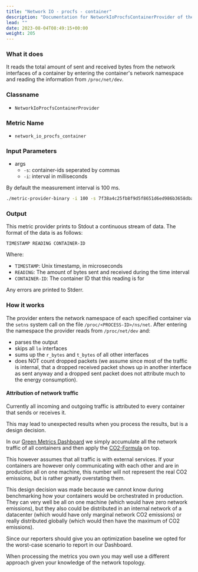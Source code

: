 ```yaml
---
title: "Network IO - procfs - container"
description: "Documentation for NetworkIoProcfsContainerProvider of the Green Metrics Tool"
lead: ""
date: 2023-08-04T08:49:15+00:00
weight: 205
---
```


### What it does

It reads the total amount of sent and received bytes from the network interfaces
of a container by entering the container's network namespace and
reading the information from `/proc/net/dev`.

### Classname

- `NetworkIoProcfsContainerProvider`

### Metric Name

- `network_io_procfs_container`

### Input Parameters

- args
    - `-s`: container-ids seperated by commas
    - `-i`: interval in milliseconds

By default the measurement interval is 100 ms.

```bash
./metric-provider-binary -i 100 -s 7f38a4c25fb8f9d5f8651d6ed986b3658dba20d1f5fec98a1f71c141c2b48f4b,c3592e1385d63f9c7810470b12aa00f7d6f7c0e2b9981ac2bdb4371126a0660a
```

### Output

This metric provider prints to Stdout a continuous stream of data. The format of
the data is as follows:

`TIMESTAMP READING CONTAINER-ID`

Where:
- `TIMESTAMP`: Unix timestamp, in microseconds
- `READING`: The amount of bytes sent and received during the time interval
- `CONTAINER-ID`: The container ID that this reading is for

Any errors are printed to Stderr.

### How it works

The provider enters the network namespace of each specified container via the
`setns` system call on the file `/proc/<PROCESS-ID>/ns/net`.
After entering the namespace the provider reads from `/proc/net/dev` and:
- parses the output
- skips all `lo` interfaces
- sums up the `r_bytes` and `t_bytes` of all other interfaces
- does NOT count dropped packets (we assume since most of the traffic is internal,
  that a dropped received packet shows up in another interface as sent anyway and
  a dropped sent packet does not attribute much to the energy consumption).

#### Attribution of network traffic

Currently all incoming and outgoing traffic is attributed to every container that
sends or receives it.

This may lead to unexpected results when you process the results, but is a design
decision.

In our [Green Metrics Dashboard](https://metrics.green-coding.io) we simply
accumulate all the network traffic of all containers and then
apply the [CO2-Formula](https://www.green-coding.io/co2-formulas) on top.

This however assumes that all traffic is with external services. If your
containers are however only
communicating with each other and are in production all on one machine, this
number will not
represent the real CO2 emissions, but is rather greatly overstating them.

This design decision was made because we cannot know during benchmarking how your
containers
would be orchestrated in production.
They can very well be all on one machine (which would have zero network emissions),
but they also could be distributed in an internal network
of a datacenter (which would have only marginal network CO2 emissions) or really
 distributed globally (which would then have the maximum of CO2 emissions).

Since our reporters should give you an optimization baseline we opted for the
worst-case scenario to report in our Dashboard.

When processing the metrics you own you may well use a different approach given
your knowledge of the network topology.
